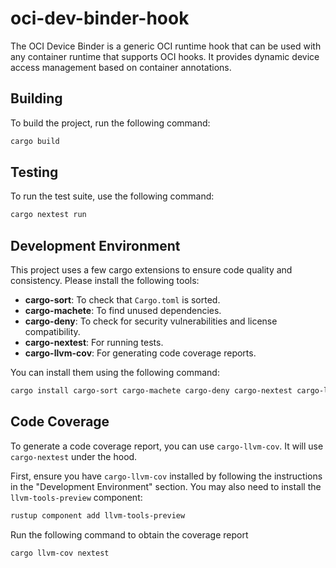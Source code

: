 # oci-dev-binder-hook
The OCI Device Binder is a generic OCI runtime hook that can be used with any container runtime that supports OCI hooks. It provides dynamic device access management based on container annotations.

## Building

To build the project, run the following command:

```bash
cargo build
```

## Testing

To run the test suite, use the following command:

```bash
cargo nextest run
```

## Development Environment

This project uses a few cargo extensions to ensure code quality and consistency. Please install the following tools:

*   **cargo-sort**: To check that `Cargo.toml` is sorted.
*   **cargo-machete**: To find unused dependencies.
*   **cargo-deny**: To check for security vulnerabilities and license compatibility.
*   **cargo-nextest**: For running tests.
*   **cargo-llvm-cov**: For generating code coverage reports.

You can install them using the following command:

```bash
cargo install cargo-sort cargo-machete cargo-deny cargo-nextest cargo-llvm-cov
```

## Code Coverage

To generate a code coverage report, you can use `cargo-llvm-cov`. It will use `cargo-nextest` under the hood.

First, ensure you have `cargo-llvm-cov` installed by following the instructions in the "Development Environment" section. You may also need to install the `llvm-tools-preview` component:
```bash
rustup component add llvm-tools-preview
```
Run the following command to obtain the coverage report

```bash
cargo llvm-cov nextest
```
